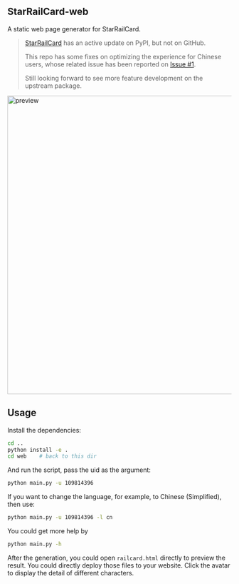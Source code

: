 ## StarRailCard-web

A static web page generator for StarRailCard.

> [StarRailCard](https://github.com/DEViantUA/StarRailCard) has an active update on PyPI, but not on GitHub.
> 
> This repo has some fixes on optimizing the experience for Chinese users, whose related issue has been reported on [Issue #1](https://github.com/DEViantUA/StarRailCard/issues/1).
> 
> Still looking forward to see more feature development on the upstream package.

<img width="669" alt="preview" src="https://github.com/LogCreative/StarRailCard/assets/61653082/731cd519-0d3c-4a6d-a63e-f04c91263ade">


## Usage

Install the dependencies:
```bash
cd ..
python install -e .
cd web    # back to this dir
```

And run the script, pass the uid as the argument:
```bash
python main.py -u 109814396
```
If you want to change the language, for example, to Chinese (Simplified), then use:
```bash
python main.py -u 109814396 -l cn
```
You could get more help by
```bash
python main.py -h
```

After the generation, you could open `railcard.html` directly to preview the result. You could directly deploy those files to your website. Click the avatar to display the detail of different characters.
